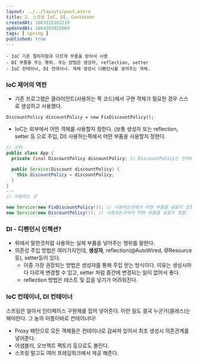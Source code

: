 ```yaml
---
layout: ../../layouts/post.astro
title: 2. 스프링 IoC, DI, Container
createdAt: 1663315162219
updatedAt: 1664182025004
tags: [ spring ]
published: true
---
```


```text:3줄 요약
- IoC 기존 절차지향과 다르게 부품을 받아서 사용
- DI 부품을 주는 행위. 주는 방법은 생성자, reflection, setter
- IoC 컨테이너, DI 컨테이너. 객체 생성시 디펜던시를 넣어주는 객체.
```

### IoC 제어의 역전

- 기존 프로그램은 클라이언트(사용하는 쪽 코드)에서 구현 객체가 필요한 경우 스스로 생성하고 사용했다.

```java:당연하게도 사용하는곳에서 생성
DiscountPolicy discountPolicy = new FixDiscountPolicy();
```

- IoC는 외부에서 어떤 객체를 사용할지 정한다.
  (보통 생성자 또는 reflection, setter 등 으로 주입, DI) 사용하는쪽에서 어떤 부품을 사용할지 정한다.

```java
// 구현
public class App {
  private final DiscountPolicy discountPolicy; // DiscountPolicy는 인터페이스

  public Service(Discount discountPolicy) {
    this.discountPolicy = discountPolicy;
  }
}
---
// 사용하는 곳

new Service(new FixDiscountPolicy()); // 사용하는곳에서 어떤 부품을 넣을지 정함.
new Service(new DiscountPolicy()); // 사용하는곳에서 어떤 부품을 넣을지 정함.
```

### DI - 디펜던시 인젝션?

- 위에서 말한것처럼 사용하는 실제 부품을 넣어주는 행위를 말한다.
- 의존성 주입 방법은 여러가지인데, **생성자**, reflection(@AutoWired, @Resource등), setter등이 있다.
  - 이중 가장 권장되는 방법은 생성자를 통해 주입 받는 방식이다. 이유는 생성시마다 다르게 변경할 수 있고, setter 처럼 중간에 변경되는 일이 없어서 좋다.
  - reflection 방법은 테스트 및 값을 넣기가 어려워진다.

### IoC 컨테이너, DI 컨테이너

스프링은 알아서 인터페이스 구현체를 집어 넣어준다. 이런 일도 결국 누군가(클래스)는 해야한다. 그 놈의 이름이바로 컨테이너다!

- Proxy 패턴으로 모든 객체들은 컨테이너로 감싸져 있어서 최초 생성시 의존관계를 넣어준다.
- 어샘블러, 오브젝트 팩토리 등으로도 불린다.
- 스프링 말고도 여러 프레임워크에서 제공 해준다.
